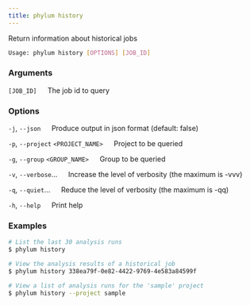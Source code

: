 ```yaml
---
title: phylum history
---
```


Return information about historical jobs

```sh
Usage: phylum history [OPTIONS] [JOB_ID]
```

### Arguments

`[JOB_ID]`
&emsp; The job id to query

### Options

`-j`, `--json`
&emsp; Produce output in json format (default: false)

`-p`, `--project` `<PROJECT_NAME>`
&emsp; Project to be queried

`-g`, `--group` `<GROUP_NAME>`
&emsp; Group to be queried

`-v`, `--verbose`...
&emsp; Increase the level of verbosity (the maximum is -vvv)

`-q`, `--quiet`...
&emsp; Reduce the level of verbosity (the maximum is -qq)

`-h`, `--help`
&emsp; Print help

### Examples

```sh
# List the last 30 analysis runs
$ phylum history

# View the analysis results of a historical job
$ phylum history 338ea79f-0e82-4422-9769-4e583a84599f

# View a list of analysis runs for the 'sample' project
$ phylum history --project sample
```
